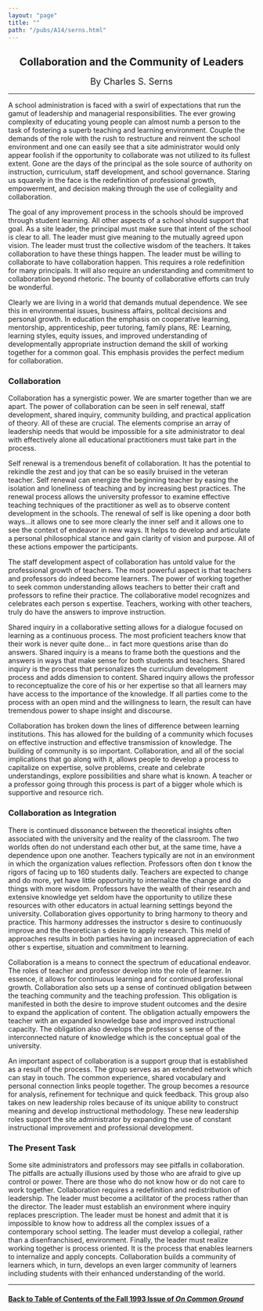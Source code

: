 ```yaml
---
layout: "page"
title: ""
path: "/pubs/A14/serns.html"
---
```

<main>
<center>
<h2>Collaboration and the Community of Leaders
</h2>
<p><font size="+1">By Charles S. Serns
</font>
</p></center>
<hr/>
A  school administration is faced with a swirl of expectations that run
the gamut of leadership and managerial responsibilities. The ever growing
complexity of educating young people can almost numb a person to the task
of fostering a superb teaching and learning environment. Couple the
demands of the role with the rush to restructure and reinvent the school
environment and one can easily see that a site administrator would only
appear foolish if the opportunity to collaborate was not utilized to its
fullest extent. Gone are the days of the principal as the sole source of
authority on instruction, curriculum, staff development, and school
governance. Staring us squarely in the face is the redefinition of
professional growth, empowerment, and decision making through the use of
collegiality and collaboration.
<p>
The goal of any improvement process in the schools should be
improved through student learning. All other aspects of a school should
support that goal. As a site leader, the principal must make sure that
intent of the school is clear to all. The leader must give meaning to the
mutually agreed upon vision. The leader must trust the collective wisdom
of the teachers. It takes collaboration to have these things happen. The
leader must be willing to collaborate to have collaboration happen. This
requires a role redefinition for many principals. It will also require an
understanding and commitment to collaboration beyond rhetoric. The bounty
of collaborative efforts can truly be wonderful.
</p><p>
Clearly we are living in a world that demands mutual dependence.
We see this in environmental issues, business affairs, politcal decisions
and personal growth. In education the emphasis on cooperative learning,
mentorship, apprenticeship, peer tutoring, family plans, RE: Learning,
learning styles, equity issues, and improved understanding of
developmentally appropriate instruction demand the skill of working
together for a common goal. This emphasis provides the perfect medium for
collaboration.
</p><h3>Collaboration</h3>
Collaboration has a synergistic power. We are smarter together
than we are apart. The power of collaboration can be seen in self renewal,
staff development, shared inquiry, community building, and practical
application of theory. All of these are crucial. The elements comprise an
array of leadership needs that would be impossible for a site
administrator to deal with effectively alone all educational practitioners
must take part in the process.
<p>	Self renewal is a tremendous benefit of collaboration. It has the
potential to rekindle the zest and joy that can be so easily bruised in
the veteran teacher. Self renewal can energize the beginning teacher by
easing the isolation and loneliness of teaching and by increasing best
practices. The renewal process allows the university professor to examine
effective teaching techniques of the practitioner as well as to observe
content development in the schools. The renewal of self is like opening a
door both ways...it allows one to see more clearly the inner self and it
allows one to see the context of endeavor in new ways. It helps to develop
and articulate a personal philosophical stance and gain clarity of vision
and purpose. All of these actions empower the participants.
</p><p>	The staff development aspect of collaboration has untold value for
the professional growth of teachers. The most powerful aspect is that
teachers and professors do indeed become learners. The power of working
together to seek common understanding allows teachers to better their
craft and professors to refine their practice. The collaborative model
recognizes and celebrates each person s expertise. Teachers, working with
other teachers, truly do have the answers to improve instruction.
</p><p>	Shared inquiry in a collaborative setting allows for a dialogue
focused on learning as a continuous process. The most proficient teachers
know that their work is never quite done... in fact more questions arise
than do answers. Shared inquiry is a means to frame both the questions and
the answers in ways that make sense for both students and teachers. Shared
inquiry is the process that personalizes the curriculum development
process and adds dimension to content. Shared inquiry allows the professor
to reconceptualize the core of his or her expertise so that all learners
may have access to the importance of the knowledge. If all parties come to
the process with an open mind and the willingness to learn, the result can
have tremendous power to shape insight and discourse.
</p><p>	Collaboration has broken down the lines of difference between
learning institutions. This has allowed for the building of a community
which focuses on effective instruction and effective transmission of
knowledge. The building of community is so important. Collaboration, and
all of the social implications that go along with it, allows people to
develop a process to capitalize on expertise, solve problems, create and
celebrate understandings, explore possibilities and share what is known. A
teacher or a professor going through this process is part of a bigger
whole which is supportive and resource rich.
</p><h3>Collaboration as Integration</h3>
There is continued dissonance between the theoretical insights
often associated with the university and the reality of the classroom. The
two worlds often do not understand each other but, at the same time, have
a dependence upon one another. Teachers typically are not in an
environment in which the organization values reflection. Professors often
don t know the rigors of facing up to 160 students daily. Teachers are
expected to change and do more, yet have little opportunity to internalize
the change and do things with more wisdom. Professors have the wealth of
their research and extensive knowledge yet seldom have the opportunity to
utilize these resources with other educators in actual learning settings
beyond the university. Collaboration gives opportunity to bring harmony to
theory and practice. This harmony addresses the instructor s desire to
continuously improve and the theoretician s desire to apply research. This
meld of approaches results in both parties having an increased
appreciation of each other s expertise, situation and commitment to
learning.
<p>	Collaboration is a means to connect the spectrum of educational
endeavor. The roles of teacher and professor develop into the role of
learner. In essence, it allows for continuous learning and for continued
professional growth. Collaboration also sets up a sense of continued
obligation between the teaching community and the teaching profession.
This obligation is manifested in both the desire to improve student
outcomes and the desire to expand the application of content. The
obligation actually empowers the teacher with an expanded knowledge base
and improved instructional capacity. The obligation also develops the
professor s sense of the interconnected nature of knowledge which is the
conceptual goal of the university.
</p><p>	An important aspect of collaboration is a support group that is
established as a result of the process. The group serves as an extended
network which can stay in touch. The common experience, shared vocabulary
and personal connection links people together. The group becomes a
resource for analysis, refinement for technique and quick feedback. This
group also takes on new leadership roles because of its unique ability to
construct meaning and develop instructional methodology. These new
leadership roles support the site administrator by expanding the use of
constant instructional improvement and professional development.
</p><h3>The Present Task</h3>
Some site administrators and professors may see pitfalls in
collaboration. The pitfalls are actually illusions used by those who are
afraid to give up control or power. There are those who do not know how or
do not care to work together. Collaboration requires a redefinition and
redistribution of leadership. The leader must become a acilitator of the
process rather than the director. The leader must establish an environment
where inquiry replaces prescription. The leader must be honest and admit
that it is impossible to know how to address all the complex issues of a
contemporary school setting. The leader must develop a collegial, rather
than a disenfranchised, environment. Finally, the leader must realize
working together is process oriented. It is the process that enables
learners to internalize and apply concepts. Collaboration builds a
community of learners which, in turn, develops an even larger community of
learners including students with their enhanced understanding of the
world.
<hr/>
<h4><a href="/pubs/A14/">Back to
Table of Contents of the Fall 1993 Issue of <i>On Common
Ground</i></a>
</h4>
</main>
